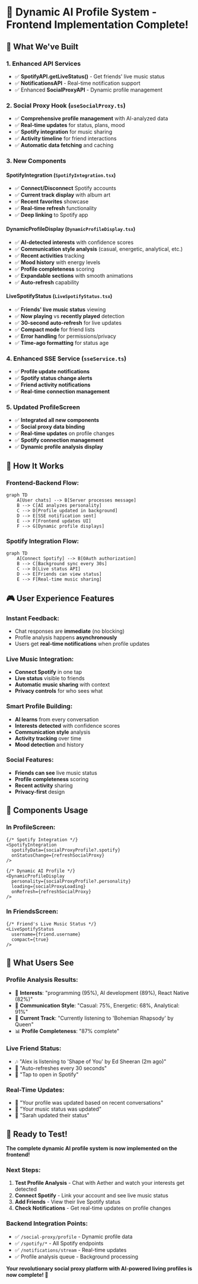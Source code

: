 # 🚀 Dynamic AI Profile System - Frontend Implementation Complete!

## 🎯 What We've Built

### **1. Enhanced API Services** 
- ✅ **SpotifyAPI.getLiveStatus()** - Get friends' live music status
- ✅ **NotificationsAPI** - Real-time notification support
- ✅ Enhanced **SocialProxyAPI** - Dynamic profile management

### **2. Social Proxy Hook** (`useSocialProxy.ts`)
- ✅ **Comprehensive profile management** with AI-analyzed data
- ✅ **Real-time updates** for status, plans, mood
- ✅ **Spotify integration** for music sharing
- ✅ **Activity timeline** for friend interactions
- ✅ **Automatic data fetching** and caching

### **3. New Components**

#### **SpotifyIntegration** (`SpotifyIntegration.tsx`)
- ✅ **Connect/Disconnect** Spotify accounts
- ✅ **Current track display** with album art
- ✅ **Recent favorites** showcase
- ✅ **Real-time refresh** functionality
- ✅ **Deep linking** to Spotify app

#### **DynamicProfileDisplay** (`DynamicProfileDisplay.tsx`)
- ✅ **AI-detected interests** with confidence scores
- ✅ **Communication style analysis** (casual, energetic, analytical, etc.)
- ✅ **Recent activities** tracking
- ✅ **Mood history** with energy levels
- ✅ **Profile completeness** scoring
- ✅ **Expandable sections** with smooth animations
- ✅ **Auto-refresh** capability

#### **LiveSpotifyStatus** (`LiveSpotifyStatus.tsx`)
- ✅ **Friends' live music status** viewing
- ✅ **Now playing** vs **recently played** detection
- ✅ **30-second auto-refresh** for live updates
- ✅ **Compact mode** for friend lists
- ✅ **Error handling** for permissions/privacy
- ✅ **Time-ago formatting** for status age

### **4. Enhanced SSE Service** (`sseService.ts`)
- ✅ **Profile update notifications** 
- ✅ **Spotify status change alerts**
- ✅ **Friend activity notifications**
- ✅ **Real-time connection management**

### **5. Updated ProfileScreen**
- ✅ **Integrated all new components**
- ✅ **Social proxy data binding**
- ✅ **Real-time updates** on profile changes
- ✅ **Spotify connection management**
- ✅ **Dynamic profile analysis display**

## 🔧 How It Works

### **Frontend-Backend Flow:**
```mermaid
graph TD
    A[User chats] --> B[Server processes message]
    B --> C[AI analyzes personality]
    C --> D[Profile updated in background]
    D --> E[SSE notification sent]
    E --> F[Frontend updates UI]
    F --> G[Dynamic profile displays]
```

### **Spotify Integration Flow:**
```mermaid
graph TD
    A[Connect Spotify] --> B[OAuth authorization]
    B --> C[Background sync every 30s]
    C --> D[Live status API]
    D --> E[Friends can view status]
    E --> F[Real-time music sharing]
```

## 🎮 User Experience Features

### **Instant Feedback:**
- Chat responses are **immediate** (no blocking)
- Profile analysis happens **asynchronously**
- Users get **real-time notifications** when profile updates

### **Live Music Integration:**
- **Connect Spotify** in one tap
- **Live status** visible to friends
- **Automatic music sharing** with context
- **Privacy controls** for who sees what

### **Smart Profile Building:**
- **AI learns** from every conversation
- **Interests detected** with confidence scores
- **Communication style** analysis
- **Activity tracking** over time
- **Mood detection** and history

### **Social Features:**
- **Friends can see** live music status
- **Profile completeness** scoring
- **Recent activity** sharing
- **Privacy-first** design

## 📱 Components Usage

### **In ProfileScreen:**
```tsx
{/* Spotify Integration */}
<SpotifyIntegration
  spotifyData={socialProxyProfile?.spotify}
  onStatusChange={refreshSocialProxy}
/>

{/* Dynamic AI Profile */}
<DynamicProfileDisplay
  personality={socialProxyProfile?.personality}
  loading={socialProxyLoading}
  onRefresh={refreshSocialProxy}
/>
```

### **In FriendsScreen:**
```tsx
{/* Friend's Live Music Status */}
<LiveSpotifyStatus
  username={friend.username}
  compact={true}
/>
```

## 🔮 What Users See

### **Profile Analysis Results:**
- 🎯 **Interests**: "programming (95%), AI development (89%), React Native (82%)"
- 💬 **Communication Style**: "Casual: 75%, Energetic: 68%, Analytical: 91%"
- 🎵 **Current Track**: "Currently listening to 'Bohemian Rhapsody' by Queen"
- 📊 **Profile Completeness**: "87% complete"

### **Live Friend Status:**
- 🎶 "Alex is listening to 'Shape of You' by Ed Sheeran (2m ago)"
- 🔄 "Auto-refreshes every 30 seconds"
- 🔗 "Tap to open in Spotify"

### **Real-Time Updates:**
- 📢 "Your profile was updated based on recent conversations"
- 🎵 "Your music status was updated"
- 👥 "Sarah updated their status"

## 🚀 Ready to Test!

**The complete dynamic AI profile system is now implemented on the frontend!**

### **Next Steps:**
1. **Test Profile Analysis** - Chat with Aether and watch your interests get detected
2. **Connect Spotify** - Link your account and see live music status
3. **Add Friends** - View their live Spotify status
4. **Check Notifications** - Get real-time updates on profile changes

### **Backend Integration Points:**
- ✅ `/social-proxy/profile` - Dynamic profile data
- ✅ `/spotify/*` - All Spotify endpoints
- ✅ `/notifications/stream` - Real-time updates
- ✅ Profile analysis queue - Background processing

**Your revolutionary social proxy platform with AI-powered living profiles is now complete! 🎉**